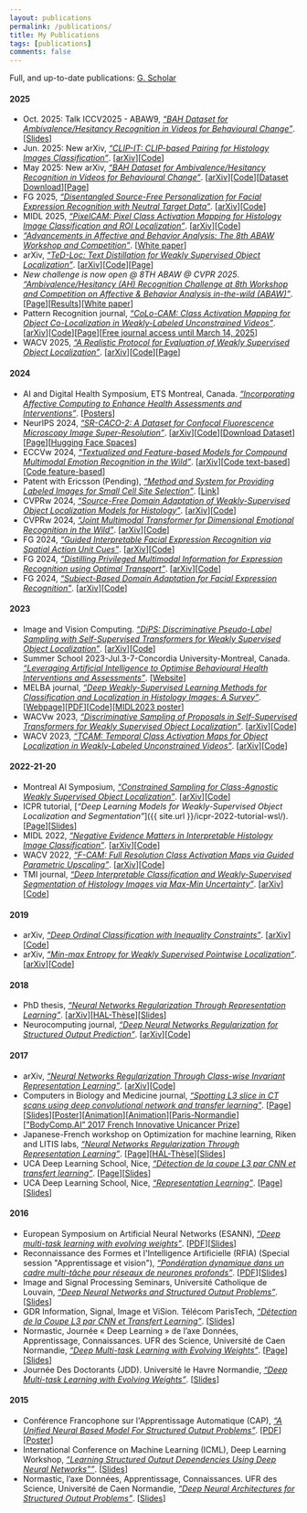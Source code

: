 ```yaml
---
layout: publications
permalink: /publications/
title: My Publications
tags: [publications]
comments: false
---
```


Full, and up-to-date publications: <a style="display: inline;" href="http://scholar.google.com/citations?user={{ site.owner.google_scholar }}" class="author-social" target="_blank"><i class="ai ai-google-scholar-square"></i> G. Scholar</a>


#### 2025
* Oct. 2025: Talk ICCV2025 - ABAW9, [*“BAH Dataset for Ambivalence/Hesitancy Recognition in Videos for Behavioural Change”*](/otherdocs/Soufiane-Belharbi-BAH-Dataset-ICCV2025-ABAW9-presentation.pdf). [<a href="/otherdocs/Soufiane-Belharbi-BAH-Dataset-ICCV2025-ABAW9-presentation.pdf">Slides</a>]
* Jun. 2025: New arXiv, [*“CLIP-IT: CLIP-based Pairing for Histology Images Classification”*](https://arxiv.org/pdf/2504.16181). [<a href="https://arxiv.org/pdf/2504.16181">arXiv</a>][<a href="https://github.com/BanafshehKarimian/ModalityPairing">Code</a>]
* May 2025: New arXiv, [*“BAH Dataset for Ambivalence/Hesitancy Recognition in Videos for Behavioural Change”*](https://arxiv.org/pdf/2505.19328). [<a href="https://arxiv.org/pdf/2505.19328">arXiv</a>][<a href="https://github.com/sbelharbi/bah-dataset">Code</a>][<a href="https://github.com/sbelharbi/bah-dataset?tab=readme-ov-file#-bah-dataset-download-">Dataset Download</a>][<a href="/bah-dataset">Page</a>]
* FG 2025, [*“Disentangled Source-Free Personalization for Facial Expression Recognition with Neutral Target Data”*](https://arxiv.org/pdf/2503.20771). [<a href="https://arxiv.org/pdf/2503.20771">arXiv</a>][<a href="https://github.com/MasoumehSharafi/DSFDA-for-Pain-Assessment">Code</a>]
* MIDL 2025, [*“PixelCAM: Pixel Class Activation Mapping for Histology Image Classification and ROI Localization”*](https://arxiv.org/pdf/2503.24135). [<a href="https://arxiv.org/pdf/2503.24135">arXiv</a>][<a href="https://github.com/alexisguichemerrecode/pixelcam">Code</a>]
* [*“Advancements in Affective and Behavior Analysis: The 8th ABAW Workshop and Competition”*](https://doi.org/10.6084/m9.figshare.28524563.v4). [<a href="https://doi.org/10.6084/m9.figshare.28524563.v4">White paper</a>]
* arXiv, [*“TeD-Loc: Text Distillation for Weakly Supervised Object Localization”*](https://arxiv.org/pdf/2501.12632). [<a href="https://arxiv.org/pdf/2501.12632">arXiv</a>][<a href="https://github.com/shakeebmurtaza/TeDLOC">Code</a>][<a href="/ted-loc">Page</a>]
* *New challenge is now open @ 8TH ABAW @ CVPR 2025*. [*“Ambivalence/Hesitancy (AH) Recognition Challenge at 8th Workshop and Competition on Affective & Behavior Analysis in-the-wild (ABAW)”*](https://affective-behavior-analysis-in-the-wild.github.io/8th/#counts3). [<a href="https://affective-behavior-analysis-in-the-wild.github.io/8th/#counts3">Page</a>][<a href="https://drive.google.com/file/d/1XpGBVp6TZnV3khbyP48SpIWmGnR8EbYU/view">Results</a>][<a href="https://doi.org/10.6084/m9.figshare.28524563.v4">White paper</a>]
* Pattern Recognition journal, [*“CoLo-CAM: Class Activation Mapping for Object Co-Localization in Weakly-Labeled Unconstrained Videos”*](https://arxiv.org/pdf/2303.09044). [<a href="https://arxiv.org/pdf/2303.09044">arXiv</a>][<a href="https://github.com/sbelharbi/colo-cam">Code</a>][<a href="/colo-cam">Page</a>][<a href="https://authors.elsevier.com/a/1kUV-77nKs8lu">Free journal access until March 14, 2025</a>]
* WACV 2025, [*“A Realistic Protocol for Evaluation of Weakly Supervised Object Localization”*](https://arxiv.org/pdf/2404.10034). [<a href="https://arxiv.org/pdf/2404.10034">arXiv</a>][<a href="https://github.com/shakeebmurtaza/wsol_model_selection">Code</a>][<a href="/realistic-wsol-protocol">Page</a>]


#### 2024
* AI and Digital Health Symposium, ETS Montreal, Canada. [*“Incorporating Affective Computing to Enhance Health Assessments and Interventions”*](https://aihealthsymposium2024.squarespace.com/). [<a href="https://aihealthsymposium2024.squarespace.com/posters">Posters</a>]
* NeurIPS 2024, [*“SR-CACO-2: A Dataset for Confocal Fluorescence Microscopy Image Super-Resolution”*](https://arxiv.org/pdf/2406.09168). [<a href="https://arxiv.org/pdf/2406.09168">arXiv</a>][<a href="https://github.com/sbelharbi/sr-caco-2">Code</a>][<a href="https://github.com/sbelharbi/sr-caco-2?tab=readme-ov-file#download-sr-caco-2">Download Dataset</a>][<a href="/sr-caco-2">Page</a>][<a href="https://huggingface.co/sbelharbi/sr-caco-2">Hugging Face Spaces</a>]
* ECCVw 2024, [*“Textualized and Feature-based Models for Compound Multimodal Emotion Recognition in the Wild”*](https://arxiv.org/pdf/2407.12927). [<a href="https://arxiv.org/pdf/2407.12927">arXiv</a>][<a href="https://github.com/nicolas-richet/feature-vs-text-compound-emotion">Code text-based</a>][<a href="https://github.com/sbelharbi/feature-vs-text-compound-emotion">Code feature-based</a>]
* Patent with Ericsson (Pending), [*“Method and System for Providing Labeled Images for Small Cell Site Selection”*](https://patents.google.com/patent/US20240211541A1/en). [<a href="https://patents.google.com/patent/US20240211541A1/en">Link</a>]
* CVPRw 2024, [*“Source-Free Domain Adaptation of Weakly-Supervised Object Localization Models for Histology”*](https://arxiv.org/pdf/2404.19113). [<a href="https://arxiv.org/pdf/2404.19113">arXiv</a>][<a href="https://github.com/AlexisGuichemerreCode/survey_hist_wsol_sfda">Code</a>]
* CVPRw 2024, [*“Joint Multimodal Transformer for Dimensional Emotional Recognition in the Wild”*](https://arxiv.org/pdf/2403.10488). [<a href="https://arxiv.org/pdf/2403.10488">arXiv</a>][<a href="https://github.com/PoloWlg/Joint-Multimodal-Transformer-6th-ABAW">Code</a>]
* FG 2024, [*“Guided Interpretable Facial Expression Recognition via Spatial Action Unit Cues”*](https://arxiv.org/pdf/2402.00281). [<a href="https://arxiv.org/pdf/2402.00281">arXiv</a>][<a href="https://github.com/sbelharbi/interpretable-fer-aus">Code</a>]
* FG 2024, [*“Distilling Privileged Multimodal Information for Expression Recognition using Optimal Transport”*](https://arxiv.org/pdf/2401.15489). [<a href="https://arxiv.org/pdf/2401.15489">arXiv</a>][<a href="https://github.com/haseebaslam95/PKDOT">Code</a>]
* FG 2024, [*“Subject-Based Domain Adaptation for Facial Expression Recognition”*](https://arxiv.org/pdf/2312.05632). [<a href="https://arxiv.org/pdf/2312.05632">arXiv</a>][<a href="https://github.com/osamazeeshan/Subject-Based-Domain-Adaptation-for-FER">Code</a>]


#### 2023
* Image and Vision Computing. [*“DiPS: Discriminative Pseudo-Label Sampling with Self-Supervised Transformers for Weakly Supervised Object Localization”*](https://arxiv.org/pdf/2310.06196). [<a href="https://arxiv.org/pdf/2310.06196">arXiv</a>][<a href="https://github.com/shakeebmurtaza/dips">Code</a>]
* Summer School 2023-Jul.3-7-Concordia University-Montreal, Canada. [*“Leveraging Artificial Intelligence to Optimise Behavioural Health Interventions and Assessments”*](https://frqs-ai-summerschool23.squarespace.com/). [<a href="https://frqs-ai-summerschool23.squarespace.com/">Website</a>]
* MELBA journal, [*“Deep Weakly-Supervised Learning Methods for Classification and Localization in Histology Images: A Survey”*](https://www.melba-journal.org/papers/2023:004.html). [<a href="https://www.melba-journal.org/papers/2023:004.html">Webpage</a>][<a href="https://www.melba-journal.org/pdf/2023:004.pdf">PDF</a>][<a href="https://github.com/jeromerony/survey_wsl_histology">Code</a>][<a href="/publications/2023/poster-midl-2023.pdf">MIDL2023 poster</a>]
* WACVw 2023, [*“Discriminative Sampling of Proposals in Self-Supervised Transformers for Weakly Supervised Object Localization”*](https://arxiv.org/pdf/2209.09209). [<a href="https://arxiv.org/pdf/2209.09209">arXiv</a>][<a href="https://github.com/shakeebmurtaza/dips">Code</a>]
* WACV 2023, [*“TCAM: Temporal Class Activation Maps for Object Localization in Weakly-Labeled Unconstrained Videos”*](https://arxiv.org/pdf/2208.14542). [<a href="https://arxiv.org/pdf/2208.14542">arXiv</a>][<a href="https://github.com/sbelharbi/tcam-wsol-video">Code</a>]

#### 2022-21-20
* Montreal AI Symposium, [*“Constrained Sampling for Class-Agnostic Weakly Supervised Object Localization”*](https://arxiv.org/pdf/2209.09195). [<a href="https://arxiv.org/pdf/2209.09195">arXiv</a>][<a href="https://github.com/shakeebmurtaza/dips">Code</a>]
* ICPR tutorial, [*“Deep Learning Models for Weakly-Supervised Object Localization and Segmentation”*]({{ site.url }}/icpr-2022-tutorial-wsl/). [<a href="/icpr-2022-tutorial-wsl">Page</a>][<a href="/publications/icpr-tutorial-wsl-2022/slides.pdf">Slides</a>]
* MIDL 2022, [*“Negative Evidence Matters in Interpretable Histology Image Classification”*](https://arxiv.org/pdf/2201.02445). [<a href="https://arxiv.org/pdf/2201.02445">arXiv</a>][<a href="https://github.com/sbelharbi/negev">Code</a>]
* WACV 2022, [*“F-CAM: Full Resolution Class Activation Maps via Guided Parametric Upscaling”*](https://arxiv.org/pdf/2109.07069). [<a href="https://arxiv.org/pdf/2109.07069">arXiv</a>][<a href="https://github.com/sbelharbi/fcam-wsol">Code</a>]
* TMI journal, [*“Deep Interpretable Classification and Weakly-Supervised Segmentation of Histology Images via Max-Min Uncertainty”*](https://arxiv.org/pdf/2011.07221). [<a href="https://arxiv.org/pdf/2011.07221">arXiv</a>][<a href="https://github.com/sbelharbi/deep-wsl-histo-min-max-uncertainty">Code</a>]


#### 2019
* arXiv, [*“Deep Ordinal Classification with Inequality Constraints”*](https://arxiv.org/pdf/1911.10720). [<a href="https://arxiv.org/pdf/1911.10720">arXiv</a>][<a href="https://github.com/sbelharbi/Deep-Ordinal-Classification-with-Inequality-Constraints">Code</a>]
* arXiv, [*“Min-max Entropy for Weakly Supervised Pointwise Localization”*](https://arxiv.org/pdf/1907.12934). [<a href="https://arxiv.org/pdf/1907.12934">arXiv</a>][<a href="https://github.com/sbelharbi/wsol-min-max-entropy-interpretability">Code</a>]


#### 2018
* PhD thesis, [*“Neural Networks Regularization Through Representation Learning”*](https://arxiv.org/pdf/1807.05292). [<a href="https://arxiv.org/pdf/1807.05292">arXiv</a>][<a href="https://tel.archives-ouvertes.fr/tel-01835035">HAL-Thèse</a>][<a href="/publications/2018/presentation-phd-defense-2018.pdf">Slides</a>]
* Neurocomputing journal, [*“Deep Neural Networks Regularization for Structured Output Prediction”*](https://arxiv.org/pdf/1504.07550). [<a href="https://arxiv.org/pdf/1504.07550">arXiv</a>][<a href="https://github.com/sbelharbi/structured-output-ae">Code</a>]


#### 2017
* arXiv, [*“Neural Networks Regularization Through Class-wise Invariant Representation Learning”*](https://arxiv.org/pdf/1709.01867). [<a href="https://arxiv.org/pdf/1709.01867">arXiv</a>][<a href="https://github.com/sbelharbi/learning-class-invariant-features">Code</a>]
* Computers in Biology and Medicine journal, [*“Spotting L3 slice in CT scans using deep convolutional network and transfer learning”*](https://www.sciencedirect.com/science/article/abs/pii/S0010482517301403). [<a href="https://www.sciencedirect.com/science/article/abs/pii/S0010482517301403">Page</a>][<a href="/publications/l3-2018/presentation-l3.pdf">Slides</a>][<a href="/publications/l3-2018/poster-l3.pdf">Poster</a>][<a href="/publications/l3-2018/animation-l3-800ms.gif">Animation</a>][<a href="/publications/l3-2018/animation-l3-800ms.gif">Animation</a>][<a href="http://www.paris-normandie.fr/actualites/societe/le-centre-becquerel-a-rouen-prepare-la-medecine-du-futur-LG12146951">Paris-Normandie</a>][<a href="http://www.unicancer.fr/sites/default/files/actualite/SOUS_EMBARGO_BROCHURE_PRIX_INNOVATION_UNICANCER_2017.pdf">"BodyComp.AI” 2017 French Innovative Unicancer Prize</a>]
* Japanese-French workshop on Optimization for machine learning, Riken and LITIS labs, [*“Neural Networks Regularization Through Representation Learning”*](https://www.linkedin.com/pulse/japanese-french-workshop-optimization-machine-riken-litis-belharbi). [<a href="https://www.linkedin.com/pulse/japanese-french-workshop-optimization-machine-riken-litis-belharbi">Page</a>][<a href="https://tel.archives-ouvertes.fr/tel-01835035">HAL-Thèse</a>][<a href="/publications/2017/presentation-Neural-networks-regularization-through-representation-learning-Japan-France-workshop-opimization-ml-insa-de-rouen.pdf">Slides</a>]
* UCA Deep Learning School, Nice, [*“Détection de la coupe L3 par CNN et transfert learning”*](https://univ-cotedazur.eu/efelia-cote-dazur/summer-schools/deep-learning-school/edition-2017). [<a href="https://univ-cotedazur.eu/efelia-cote-dazur/summer-schools/deep-learning-school/edition-2017">Page</a>][<a href="/publications/2017/presentation-l3-detection-UCA-Deep-Learning-School-2017-Nice.pdf">Slides</a>]
* UCA Deep Learning School, Nice, [*“Representation Learning”*](https://univ-cotedazur.eu/efelia-cote-dazur/summer-schools/deep-learning-school/edition-2017). [<a href="https://univ-cotedazur.eu/efelia-cote-dazur/summer-schools/deep-learning-school/edition-2017">Page</a>][<a href="/publications/2017/presentation-Representation-Learning-UCA-Deep-Learning-School-2017-Nice.pdf">Slides</a>]


#### 2016
* European Symposium on Artificial Neural Networks (ESANN), [*“Deep multi-task learning with evolving weights”*](/publications/2016/ESANN2016-Belharbi.pdf). [<a href="/publications/2016/ESANN2016-Belharbi.pdf">PDF</a>][<a href="/publications/2016/presentation-ESANN2016-bleharbi.pdf">Slides</a>]
* Reconnaissance des Formes et l'Intelligence Artificielle (RFIA) (Special session "Apprentissage et vision"), [*“Pondération dynamique dans un cadre multi-tâche pour réseaux de neurones profonds”*](/publications/2016/RFIA2016-belharbi.pdf). [<a href="/publications/2016/RFIA2016-belharbi.pdf">PDF</a>][<a href="/publications/2016/presentationRFIA2016-belharbi.pdf">Slides</a>]
* Image and Signal Processing Seminars, Université Catholique de Louvain, [*“Deep Neural Networks and Structured Output Problems”*](https://ispgroup.gitlab.io/seminars/). [<a href="/publications/2016/presentation-bxl-louvain-laneuve-belharbi2016.pdf">Slides</a>]
* GDR Information, Signal, Image et ViSion. Télécom ParisTech, [*“Détection de la Coupe L3 par CNN et Transfert Learning”*](https://gdr-iasis.cnrs.fr/). [<a href="/publications/2016/presentation-gdrisis-l3-belharbi2016.pdf">Slides</a>]
* Normastic, Journée « Deep Learning » de l’axe Données, Apprentissage, Connaissances. UFR des Science, Université de Caen Normandie, [*“Deep Multi-task Learning with Evolving Weights”*](https://www.normastic.fr/event/journee-de-laxe-donnees-apprentissage-connaissances/). [<a href="https://www.normastic.fr/event/journee-de-laxe-donnees-apprentissage-connaissances/">Page</a>][<a href="/publications/2016/presentation-normastic-belharbi2016.pdf">Slides</a>]
* Journée Des Doctorants (JDD). Université le Havre Normandie, [*“Deep Multi-task Learning with Evolving Weights”*](/publications/2016/presentation-jdd-belharbi2016.pdf). [<a href="/publications/2016/presentation-jdd-belharbi2016.pdf">Slides</a>]

#### 2015
* Conférence Francophone sur l'Apprentissage Automatique (CAP), [*“A Unified Neural Based Model For Structured Output Problems”*](/publications/2015/belharbiCAP2015.pdf). [<a href="/publications/2015/belharbiCAP2015.pdf">PDF</a>][<a href="/publications/2015/belharbiPosterCAP2015.pdf">Poster</a>]
* International Conference on Machine Learning (ICML), Deep Learning Workshop, [*“Learning Structured Output Dependencies Using Deep Neural Networks””*](/publications/2015/belharbiDLWICML2015.pdf). [<a href="/publications/2015/belharbiDLWICML2015.pdf">Slides</a>]
* Normastic, l’axe Données, Apprentissage, Connaissances. UFR des Science, Université de Caen Normandie, [*“Deep Neural Architectures for Structured Output Problems”*](/publications/2015/presentation-normastic-belharbi2015.pdf). [<a href="/publications/2015/presentation-normastic-belharbi2015.pdf">Slides</a>]
